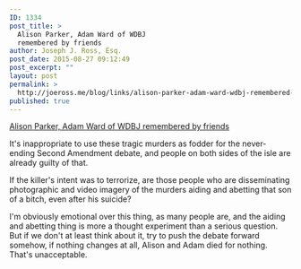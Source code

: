 ```yaml
---
ID: 1334
post_title: >
  Alison Parker, Adam Ward of WDBJ
  remembered by friends
author: Joseph J. Ross, Esq.
post_date: 2015-08-27 09:12:49
post_excerpt: ""
layout: post
permalink: >
  http://joeross.me/blog/links/alison-parker-adam-ward-wdbj-remembered-friends/
published: true
---
```

<a href="http://www.cnn.com/2015/08/26/us/alison-parker-adam-ward-wdbj-profile/index.html">Alison Parker, Adam Ward of WDBJ remembered by friends</a>

It's inappropriate to use these tragic murders as fodder for the never-ending Second Amendment debate, and people on both sides of the isle are already guilty of that.

If the killer's intent was to terrorize, are those people who are disseminating photographic and video imagery of the murders aiding and abetting that son of a bitch, even after his suicide?

I'm obviously emotional over this thing, as many people are, and the aiding and abetting thing is more a thought experiment than a serious question. But if we don't at least think about it, try to push the debate forward somehow, if nothing changes at all, Alison and Adam died for nothing. That's unacceptable.